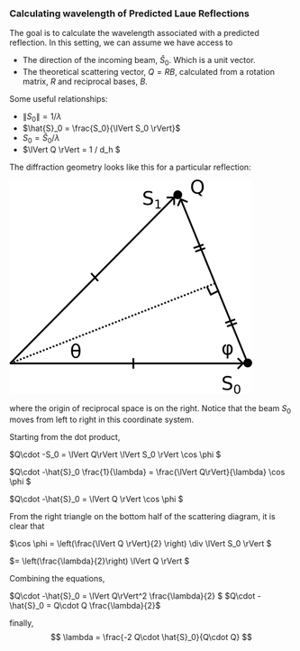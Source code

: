 ### Calculating wavelength of Predicted Laue Reflections
The goal is to calculate the wavelength associated with a predicted reflection. 
In this setting, we can assume we have access to 
 - The direction of the incoming beam, $\hat {S}_0$. Which is a unit vector. 
 - The theoretical scattering vector, $Q=RB$, calculated from a rotation matrix, $R$ and reciprocal bases, $B$. 

Some useful relationships:
 - $\lVert S_0 \rVert = 1 / \lambda$
 - $\hat{S}_0 = \frac{S_0}{\lVert S_0 \rVert}$
 - $S_0 = \hat{S}_0 / \lambda$
 - $\lVert Q \rVert = 1 / d_h $

The diffraction geometry looks like this for a particular reflection:

![scattering diagram](./scattering_diagram.png)

where the origin of reciprocal space is on the right. Notice that the beam $S_0$ moves from left to right in this coordinate system. 

Starting from the dot product,

$Q\cdot -S_0 = \lVert Q\rVert \lVert S_0 \rVert \cos \phi $

$Q\cdot -\hat{S}_0 \frac{1}{\lambda} = \frac{\lVert Q\rVert}{\lambda}  \cos \phi  $

$Q\cdot -\hat{S}_0  = \lVert Q \rVert \cos \phi $

From the right triangle on the bottom half of the scattering diagram, it is clear that 

$\cos \phi = \left(\frac{\lVert Q \rVert}{2} \right) \div  \lVert S_0 \rVert $

$= \left(\frac{\lambda}{2}\right) \lVert Q \rVert $

Combining the equations,

$Q\cdot -\hat{S}_0 = \lVert Q\rVert^2 \frac{\lambda}{2} $
$Q\cdot -\hat{S}_0 = Q\cdot Q \frac{\lambda}{2}$

finally,
$$
\lambda = \frac{-2 Q\cdot \hat{S}_0}{Q\cdot Q}
$$
